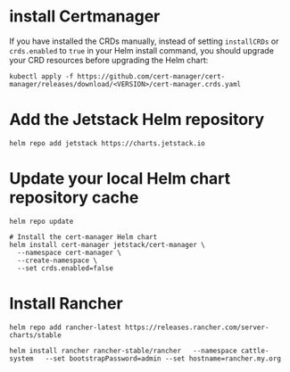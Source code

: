 # install Certmanager

 If you have installed the CRDs manually, instead of setting `installCRDs` or `crds.enabled` to `true` in your Helm install command, you should upgrade your CRD resources before upgrading the Helm chart:
```
kubectl apply -f https://github.com/cert-manager/cert-manager/releases/download/<VERSION>/cert-manager.crds.yaml
```
# Add the Jetstack Helm repository
```
helm repo add jetstack https://charts.jetstack.io
```
# Update your local Helm chart repository cache
```
helm repo update

# Install the cert-manager Helm chart
helm install cert-manager jetstack/cert-manager \
  --namespace cert-manager \
  --create-namespace \
  --set crds.enabled=false
```
# Install Rancher 
```
helm repo add rancher-latest https://releases.rancher.com/server-charts/stable

helm install rancher rancher-stable/rancher   --namespace cattle-system   --set bootstrapPassword=admin --set hostname=rancher.my.org
```
